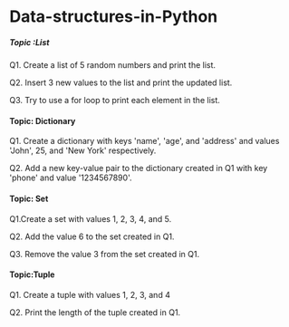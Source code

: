 # Data-structures-in-Python

##### Topic :List

Q1.  Create a list of 5 random numbers and print the list. 

Q2.  Insert 3 new values to the list and print the updated list. 

Q3.  Try to use a for loop to print each element in the list. 


#### Topic: Dictionary 

Q1.  Create a dictionary with keys 'name', 'age', and 'address' and values 'John', 25, and 'New York' respectively.

Q2.  Add a new key-value pair to the dictionary created in Q1 with key 'phone' and value '1234567890'. 


#### Topic: Set 

Q1.Create a set with values 1, 2, 3, 4, and 5.

Q2. Add the value 6 to the set created in Q1. 

Q3. Remove the value 3 from the set created in Q1. 


#### Topic:Tuple 

Q1. Create a tuple with values 1, 2, 3, and 4 

Q2. Print the length of the tuple created in Q1.
